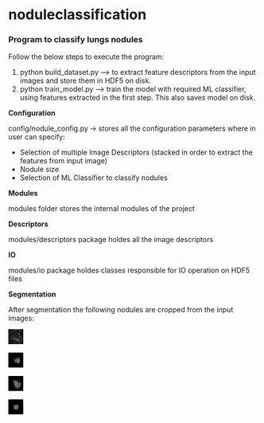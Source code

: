 # noduleclassification
### Program to classify lungs nodules

Follow the below steps to execute the program:
1. python build_dataset.py --> to extract feature descriptors from the input images and store them in HDF5 on disk. 
2. python train_model.py --> train the model with required ML classifier, using features extracted in the first step. This also saves model on disk.


                    

**Configuration**

config/nodule_config.py -> stores all the configuration parameters where in user can specify:
- Selection of multiple Image Descriptors (stacked in order to extract the features from input image)
- Nodule size
- Selection of ML Classifier to classify nodules

**Modules**

modules folder stores the internal modules of the project

__Descriptors__

modules/descriptors package holdes all the image descriptors 

__IO__

modules/io package holdes classes responsible for IO operation on HDF5 files 


__Segmentation__

After segmentation the following nodules are cropped from the input images:

![GitHub Logo](/images/cropped1.jpg)

![GitHub Logo](/images/cropped2.jpg)

![GitHub Logo](/images/cropped3.jpg)

![GitHub Logo](/images/cropped4.jpg)
